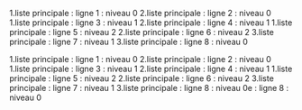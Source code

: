 1.liste principale : ligne 1 : niveau 0
2.liste principale : ligne 2 : niveau 0
    1.liste principale : ligne 3 : niveau 1
    2.liste principale : ligne 4 : niveau 1
        1.liste principale : ligne 5 : niveau 2
        2.liste principale : ligne 6 : niveau 2
    3.liste principale : ligne 7 : niveau 1
3.liste principale : ligne 8 : niveau 0 

1.liste principale : ligne 1 : niveau 0
2.liste principale : ligne 2 : niveau 0
    1.liste principale : ligne 3 : niveau 1
    2.liste principale : ligne 4 : niveau 1
        1.liste principale : ligne 5 : niveau 2
        2.liste principale : ligne 6 : niveau 2
    3.liste principale : ligne 7 : niveau 1
3.liste principale : ligne 8 : niveau 0e : ligne 8 : niveau 0 
